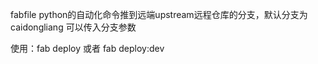 fabfile python的自动化命令推到远端upstream远程仓库的分支，默认分支为 caidongliang 可以传入分支参数
<!-- 查看这个链接 http://fabric-chs.readthedocs.io/zh_CN/chs/usage/fab.html#task-arguments -->
使用：fab deploy 或者 fab deploy:dev
